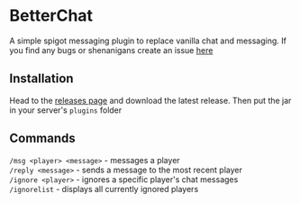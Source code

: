 # BetterChat
A simple spigot messaging plugin to replace vanilla chat and messaging. If you find any bugs or shenanigans create an issue [here](https://github.com/BigFonz/BetterMSG/issues)

## **Installation**
Head to the [releases page](https://github.com/BigFonz/BetterMSG/releases) and download the latest release. Then put the jar in your server's ```plugins``` folder

## Commands
`/msg <player> <message>` - messages a player\
`/reply <message>` - sends a message to the most recent player\
`/ignore <player>` - ignores a specific player's chat messages \
`/ignorelist` - displays all currently ignored players
